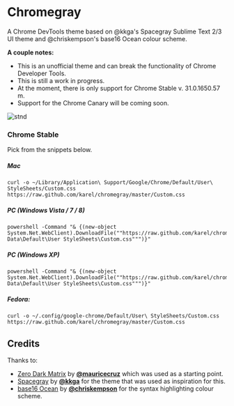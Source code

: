 # Chromegray

A Chrome DevTools theme based on @kkga's Spacegray Sublime Text 2/3 UI theme and @chriskempson's base16 Ocean colour scheme.

**A couple notes:** 
*  This is an unofficial theme and can break the functionality of Chrome Developer Tools.
*  This is still a work in progress.
*  At the moment, there is only support for Chrome Stable v. 31.0.1650.57 m.
*  Support for the Chrome Canary will be coming soon.

![stnd](https://raw.github.com/karelvuong/chromegray/master/screens/stnd.png)

### Chrome Stable
Pick from the snippets below.

##### Mac

```
curl -o ~/Library/Application\ Support/Google/Chrome/Default/User\ StyleSheets/Custom.css https://raw.github.com/karel/chromegray/master/Custom.css
```

##### PC (Windows Vista / 7 / 8)

```
powershell -Command "& {(new-object System.Net.WebClient).DownloadFile(""https://raw.github.com/karel/chromegray/master/Custom.css""","""$env:APPDATA\..\Local\Google\Chrome\User Data\Default\User StyleSheets\Custom.css""")}"
```

##### PC (Windows XP)

```
powershell -Command "& {(new-object System.Net.WebClient).DownloadFile(""https://raw.github.com/karel/chromegray/master/Custom.css""","""$env:APPDATA\Google\Chrome\User Data\Default\User StyleSheets\Custom.css""")}"
```

##### Fedora:

 ```
curl -o ~/.config/google-chrome/Default/User\ StyleSheets/Custom.css https://raw.github.com/karel/chromegray/master/Custom.css
 ```

## Credits
Thanks to:
* [Zero Dark Matrix](https://github.com/mauricecruz/chrome-devtools-zerodarkmatrix-theme) by **[@mauricecruz](https://github.com/mauricecruz/)** which was used as a starting point.
* [Spacegray](https://github.com/kkga/spacegray) by **[@kkga](https://github.com/kkga/)** for the theme that was used as inspiration for this.
* [base16 Ocean](https://github.com/chriskempson/base16) by **[@chriskempson](https://github.com/chriskempson/)** for the syntax highlighting colour scheme.
